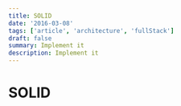 ```yaml
---
title: SOLID
date: '2016-03-08'
tags: ['article', 'architecture', 'fullStack']
draft: false
summary: Implement it
description: Implement it
---
```


# SOLID